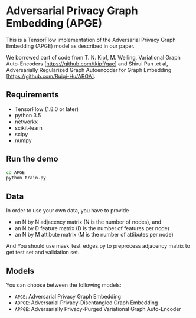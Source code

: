 Adversarial Privacy Graph Embedding (APGE)
============

This is a TensorFlow implementation of the Adversarial Privacy Graph Embedding (APGE) model as described in our paper.

We borrowed part of code from T. N. Kipf, M. Welling, Variational Graph Auto-Encoders [https://github.com/tkipf/gae] and 
Shirui Pan .et al, Adversarially Regularized Graph Autoencoder for Graph Embedding [https://github.com/Ruiqi-Hu/ARGA].



## Requirements
* TensorFlow (1.8.0 or later)
* python 3.5
* networkx
* scikit-learn
* scipy
* numpy


## Run the demo

```bash
cd APGE
python train.py
```

## Data

In order to use your own data, you have to provide 
* an N by N adjacency matrix (N is the number of nodes), and
* an N by D feature matrix (D is the number of features per node)
* an N by M attibute matrix (M is the number of attibutes per node)

And You should use mask_test_edges.py to preprocess adjacency matrix to get test set and validation set.

## Models

You can choose between the following models: 
* `APGE`: Adversarial Privacy Graph Embedding
* `ADPGE`: Adversarial Privacy-Disentangled Graph Embedding
* `APPGE`: Adversarially Privacy-Purged Variational Graph Auto-Encoder 

